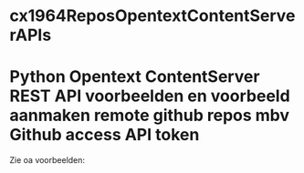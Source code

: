 # cx1964ReposOpentextContentServerAPIs  
# Python Opentext ContentServer REST API voorbeelden en voorbeeld aanmaken remote github repos mbv Github access API token 

Zie oa voorbeelden:
